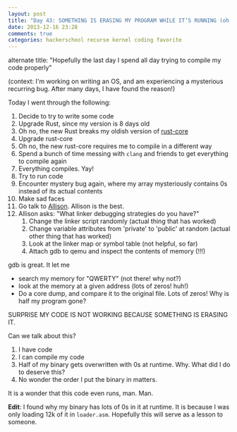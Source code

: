 ```yaml
---
layout: post
title: "Day 43: SOMETHING IS ERASING MY PROGRAM WHILE IT’S RUNNING (oh wait oops)"
date: 2013-12-16 23:28
comments: true
categories: hackerschool recurse kernel coding favorite
---
```


alternate title: "Hopefully the last day I spend all day trying to
compile my code properly"

(context: I'm working on writing an OS, and am experiencing a
mysterious recurring bug. After many days, I have found the reason!)

Today I went through the following:

1. Decide to try to write some code
1. Upgrade Rust, since my version is 8 days old
1. Oh no, the new Rust breaks my oldish version of [rust-core](http://github.com/thestinger/rust-core)
1. Upgrade rust-core
1. Oh no, the new rust-core requires me to compile in a different way
1. Spend a bunch of time messing with `clang` and friends to get
   everything to compile again
1. Everything compiles. Yay!
1. Try to run code
1. Encounter mystery bug again, where my array mysteriously contains
   0s instead of its actual contents
1. Make sad faces
1. Go talk to [Allison](http://akaptur.github.io). Allison is the best.
1. Allison asks: "What linker debugging strategies do you have?"
   1. Change the linker script randomly (actual thing that has worked)
   1. Change variable attributes from 'private' to 'public' at random
      (actual other thing that has worked)
   1. Look at the linker map or symbol table (not helpful, so far)
   1. Attach gdb to qemu and inspect the contents of memory (!!!)

gdb is great. It let me

* search my memory for "QWERTY" (not there! why not?)
* look at the memory at a given address (lots of zeros! huh!)
* Do a core dump, and compare it to the original file. Lots of zeros!
  Why is half my program gone?

SURPRISE MY CODE IS NOT WORKING BECAUSE SOMETHING IS ERASING IT.

Can we talk about this?

1. I have code
1. I can compile my code
1. Half of my binary gets overwritten with 0s at runtime. Why. What
   did I do to deserve this?
1. No wonder the order I put the binary in matters.

It is a wonder that this code even runs, man. Man.


**Edit**: I found why my binary has lots of 0s in it at runtime. It is
  because I was only loading 12k of it in `loader.asm`. Hopefully this
  will serve as a lesson to someone.
